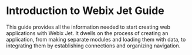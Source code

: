 Introduction to Webix Jet Guide
=======

This guide provides all the information needed to start creating web applications with Webix Jet.
It dwells on the process of creating an application, from making separate modules and loading them with data, to integrating them by establishing connections and organizing navigation.